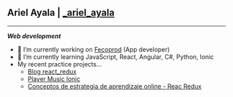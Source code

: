 ## Ariel Ayala | [_ariel_ayala](https://twitter.com/_ariel_ayala)
---
***Web development***

- 🔭 I’m currently working on [Fecoprod](http://www.fecoprod.com.py/portal/es-py) (App developer)
- 🌱 I’m currently learning JavaScript, React, Angular, C#, Python, Ionic
- My recent practice projects...
  * [Blog react_redux](https://github.com/ArielAyala/blog_platzi_react_redux) 
  * [Player Music Ionic](https://github.com/ArielAyala/player-music-ionic) 
  * [Conceptos de estrategia de aprendizaje online - Reac Redux](https://github.com/ArielAyala/conceptos-curso-de-estrategias-aprendizaje-platzi-en-react) 
  
